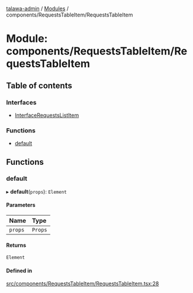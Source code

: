 [talawa-admin](../README.md) / [Modules](../modules.md) / components/RequestsTableItem/RequestsTableItem

# Module: components/RequestsTableItem/RequestsTableItem

## Table of contents

### Interfaces

- [InterfaceRequestsListItem](../interfaces/components_RequestsTableItem_RequestsTableItem.InterfaceRequestsListItem.md)

### Functions

- [default](components_RequestsTableItem_RequestsTableItem.md#default)

## Functions

### default

▸ **default**(`props`): `Element`

#### Parameters

| Name | Type |
| :------ | :------ |
| `props` | `Props` |

#### Returns

`Element`

#### Defined in

[src/components/RequestsTableItem/RequestsTableItem.tsx:28](https://github.com/vasujain275/talawa-admin/blob/b5dc326/src/components/RequestsTableItem/RequestsTableItem.tsx#L28)
